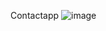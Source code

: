 Contactapp
![image](https://github.com/hrithika7499/Contactapp/assets/110494774/b25fd9e4-afb9-474e-bc5a-b79ee96f8a5c)
